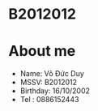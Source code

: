 # B2012012
# About me
+ Name: Võ Đức Duy
+ MSSV: B2012012
+ Birthday: 16/10/2002
+ Tel : 0886152443 
